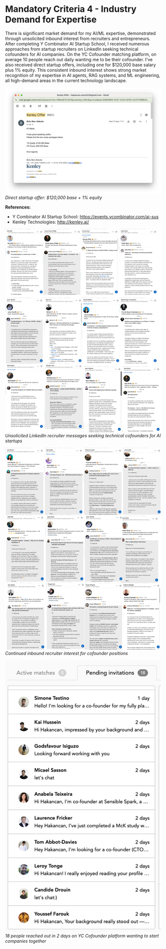 # Mandatory Criteria 4 - Industry Demand for Expertise

There is significant market demand for my AI/ML expertise, demonstrated through unsolicited inbound interest from recruiters and entrepreneurs. After completing Y Combinator AI Startup School, I received numerous approaches from startup recruiters on LinkedIn seeking technical cofounders for AI companies. On the YC Cofounder matching platform, on average 10 people reach out daily wanting me to be their cofounder. I've also received direct startup offers, including one for $120,000 base salary plus 1% equity. This consistent inbound interest shows strong market recognition of my expertise in AI agents, RAG systems, and ML engineering, all high-demand areas in the current technology landscape.

![Kenley Startup Offer](raw/kenley-offer.png)
_Direct startup offer: $120,000 base + 1% equity_

**References:**

- Y Combinator AI Startup School: https://events.ycombinator.com/ai-sus
- Kenley Technologies: http://kenley.ai/

![LinkedIn Recruiters 1](raw/li1.png)
_Unsolicited LinkedIn recruiter messages seeking technical cofounders for AI startups_

![LinkedIn Recruiters 2](raw/li2.png)
_Continued inbound recruiter interest for cofounder positions_

![YC Cofounder Matches](raw/yc-cofounder.png)
_18 people reached out in 2 days on YC Cofounder platform wanting to start companies together_
